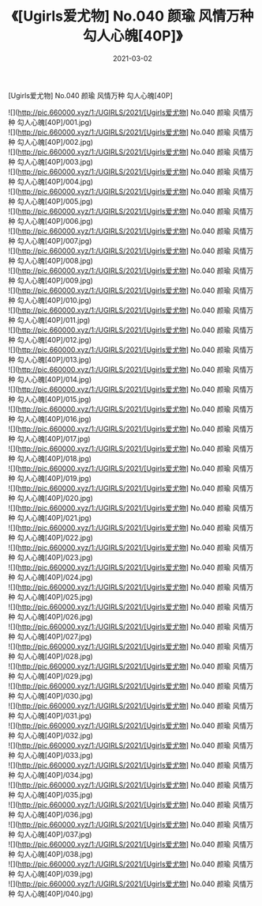 ﻿---
layout: post
title:  《[Ugirls爱尤物] No.040 颜瑜 风情万种 勾人心魄[40P]》
date:   2021-03-02
img: http://pic.660000.xyz/1:/UGIRLS/2021/[Ugirls爱尤物] No.040 颜瑜 风情万种 勾人心魄[40P]/000.jpg
categories: [美女, 清纯, 唯美]
---

[Ugirls爱尤物] No.040 颜瑜 风情万种 勾人心魄[40P]

  ![](http://pic.660000.xyz/1:/UGIRLS/2021/[Ugirls爱尤物] No.040 颜瑜 风情万种 勾人心魄[40P]/001.jpg) <br> ![](http://pic.660000.xyz/1:/UGIRLS/2021/[Ugirls爱尤物] No.040 颜瑜 风情万种 勾人心魄[40P]/002.jpg) <br> ![](http://pic.660000.xyz/1:/UGIRLS/2021/[Ugirls爱尤物] No.040 颜瑜 风情万种 勾人心魄[40P]/003.jpg) <br> ![](http://pic.660000.xyz/1:/UGIRLS/2021/[Ugirls爱尤物] No.040 颜瑜 风情万种 勾人心魄[40P]/004.jpg) <br> ![](http://pic.660000.xyz/1:/UGIRLS/2021/[Ugirls爱尤物] No.040 颜瑜 风情万种 勾人心魄[40P]/005.jpg) <br> ![](http://pic.660000.xyz/1:/UGIRLS/2021/[Ugirls爱尤物] No.040 颜瑜 风情万种 勾人心魄[40P]/006.jpg) <br> ![](http://pic.660000.xyz/1:/UGIRLS/2021/[Ugirls爱尤物] No.040 颜瑜 风情万种 勾人心魄[40P]/007.jpg) <br> ![](http://pic.660000.xyz/1:/UGIRLS/2021/[Ugirls爱尤物] No.040 颜瑜 风情万种 勾人心魄[40P]/008.jpg) <br> ![](http://pic.660000.xyz/1:/UGIRLS/2021/[Ugirls爱尤物] No.040 颜瑜 风情万种 勾人心魄[40P]/009.jpg) <br> ![](http://pic.660000.xyz/1:/UGIRLS/2021/[Ugirls爱尤物] No.040 颜瑜 风情万种 勾人心魄[40P]/010.jpg) <br> ![](http://pic.660000.xyz/1:/UGIRLS/2021/[Ugirls爱尤物] No.040 颜瑜 风情万种 勾人心魄[40P]/011.jpg) <br> ![](http://pic.660000.xyz/1:/UGIRLS/2021/[Ugirls爱尤物] No.040 颜瑜 风情万种 勾人心魄[40P]/012.jpg) <br> ![](http://pic.660000.xyz/1:/UGIRLS/2021/[Ugirls爱尤物] No.040 颜瑜 风情万种 勾人心魄[40P]/013.jpg) <br> ![](http://pic.660000.xyz/1:/UGIRLS/2021/[Ugirls爱尤物] No.040 颜瑜 风情万种 勾人心魄[40P]/014.jpg) <br> ![](http://pic.660000.xyz/1:/UGIRLS/2021/[Ugirls爱尤物] No.040 颜瑜 风情万种 勾人心魄[40P]/015.jpg) <br> ![](http://pic.660000.xyz/1:/UGIRLS/2021/[Ugirls爱尤物] No.040 颜瑜 风情万种 勾人心魄[40P]/016.jpg) <br> ![](http://pic.660000.xyz/1:/UGIRLS/2021/[Ugirls爱尤物] No.040 颜瑜 风情万种 勾人心魄[40P]/017.jpg) <br> ![](http://pic.660000.xyz/1:/UGIRLS/2021/[Ugirls爱尤物] No.040 颜瑜 风情万种 勾人心魄[40P]/018.jpg) <br> ![](http://pic.660000.xyz/1:/UGIRLS/2021/[Ugirls爱尤物] No.040 颜瑜 风情万种 勾人心魄[40P]/019.jpg) <br> ![](http://pic.660000.xyz/1:/UGIRLS/2021/[Ugirls爱尤物] No.040 颜瑜 风情万种 勾人心魄[40P]/020.jpg) <br> ![](http://pic.660000.xyz/1:/UGIRLS/2021/[Ugirls爱尤物] No.040 颜瑜 风情万种 勾人心魄[40P]/021.jpg) <br> ![](http://pic.660000.xyz/1:/UGIRLS/2021/[Ugirls爱尤物] No.040 颜瑜 风情万种 勾人心魄[40P]/022.jpg) <br> ![](http://pic.660000.xyz/1:/UGIRLS/2021/[Ugirls爱尤物] No.040 颜瑜 风情万种 勾人心魄[40P]/023.jpg) <br> ![](http://pic.660000.xyz/1:/UGIRLS/2021/[Ugirls爱尤物] No.040 颜瑜 风情万种 勾人心魄[40P]/024.jpg) <br> ![](http://pic.660000.xyz/1:/UGIRLS/2021/[Ugirls爱尤物] No.040 颜瑜 风情万种 勾人心魄[40P]/025.jpg) <br> ![](http://pic.660000.xyz/1:/UGIRLS/2021/[Ugirls爱尤物] No.040 颜瑜 风情万种 勾人心魄[40P]/026.jpg) <br> ![](http://pic.660000.xyz/1:/UGIRLS/2021/[Ugirls爱尤物] No.040 颜瑜 风情万种 勾人心魄[40P]/027.jpg) <br> ![](http://pic.660000.xyz/1:/UGIRLS/2021/[Ugirls爱尤物] No.040 颜瑜 风情万种 勾人心魄[40P]/028.jpg) <br> ![](http://pic.660000.xyz/1:/UGIRLS/2021/[Ugirls爱尤物] No.040 颜瑜 风情万种 勾人心魄[40P]/029.jpg) <br> ![](http://pic.660000.xyz/1:/UGIRLS/2021/[Ugirls爱尤物] No.040 颜瑜 风情万种 勾人心魄[40P]/030.jpg) <br> ![](http://pic.660000.xyz/1:/UGIRLS/2021/[Ugirls爱尤物] No.040 颜瑜 风情万种 勾人心魄[40P]/031.jpg) <br> ![](http://pic.660000.xyz/1:/UGIRLS/2021/[Ugirls爱尤物] No.040 颜瑜 风情万种 勾人心魄[40P]/032.jpg) <br> ![](http://pic.660000.xyz/1:/UGIRLS/2021/[Ugirls爱尤物] No.040 颜瑜 风情万种 勾人心魄[40P]/033.jpg) <br> ![](http://pic.660000.xyz/1:/UGIRLS/2021/[Ugirls爱尤物] No.040 颜瑜 风情万种 勾人心魄[40P]/034.jpg) <br> ![](http://pic.660000.xyz/1:/UGIRLS/2021/[Ugirls爱尤物] No.040 颜瑜 风情万种 勾人心魄[40P]/035.jpg) <br> ![](http://pic.660000.xyz/1:/UGIRLS/2021/[Ugirls爱尤物] No.040 颜瑜 风情万种 勾人心魄[40P]/036.jpg) <br> ![](http://pic.660000.xyz/1:/UGIRLS/2021/[Ugirls爱尤物] No.040 颜瑜 风情万种 勾人心魄[40P]/037.jpg) <br> ![](http://pic.660000.xyz/1:/UGIRLS/2021/[Ugirls爱尤物] No.040 颜瑜 风情万种 勾人心魄[40P]/038.jpg) <br> ![](http://pic.660000.xyz/1:/UGIRLS/2021/[Ugirls爱尤物] No.040 颜瑜 风情万种 勾人心魄[40P]/039.jpg) <br> ![](http://pic.660000.xyz/1:/UGIRLS/2021/[Ugirls爱尤物] No.040 颜瑜 风情万种 勾人心魄[40P]/040.jpg) <br>